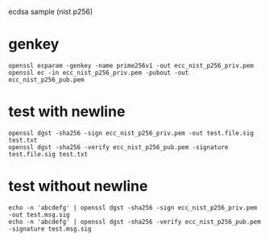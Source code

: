 ecdsa sample (nist p256)

# genkey

    openssl ecparam -genkey -name prime256v1 -out ecc_nist_p256_priv.pem
    openssl ec -in ecc_nist_p256_priv.pem -pubout -out ecc_nist_p256_pub.pem

# test with newline

    openssl dgst -sha256 -sign ecc_nist_p256_priv.pem -out test.file.sig test.txt
    openssl dgst -sha256 -verify ecc_nist_p256_pub.pem -signature test.file.sig test.txt

# test without newline

    echo -n 'abcdefg' | openssl dgst -sha256 -sign ecc_nist_p256_priv.pem -out test.msg.sig
    echo -n 'abcdefg' | openssl dgst -sha256 -verify ecc_nist_p256_pub.pem -signature test.msg.sig
